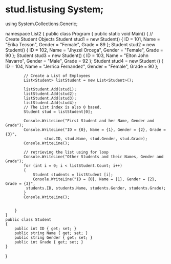 # stud.listusing System;
using System.Collections.Generic;

namespace List2
{
    public class Program
    {
        public static void Main()
        {
            // Create Student Objects
            Student stud1 = new Student()
            {
                ID = 101,
                Name = "Erika Tecson",
                Gender = "Female",
                Grade = 89
            };
            Student stud2 = new Student()
            {
                ID = 102,
                Name = "Jhyzel Orcega",
                Gender = "Female",
                Grade = 90
            };
            Student stud3 = new Student()
            {
                ID = 103,
                Name = "Elton John Navarro",
                Gender = "Male",
                Grade = 92
            };
            Student stud4 = new Student ()
            {
                ID = 104,
                Name = "Jerrica Fernandez",
                Gender = "Female",
                Grade = 90
            };
            
            // Create a List of Employees
            List<Student> listStudent = new List<Student>();
            
            listStudent.Add(stud1);
            listStudent.Add(stud2);
            listStudent.Add(stud3);
            listStudent.Add(stud4);
            // The List index is also 0 based.
            Student stud = listStudent[0];

            Console.WriteLine("First Student and her Name, Gender and Grade");
            Console.WriteLine("ID = {0}, Name = {1}, Gender = {2}, Grade = {3}",
                     stud.ID, stud.Name, stud.Gender, stud.Grade);
            Console.WriteLine();
            
            // retrieving the list using for loop
            Console.WriteLine("Other Students and their Names, Gender and Grade");
            for (int i = 0; i < listStudent.Count; i++)
            {
                Student students = listStudent [i];
                Console.WriteLine("ID = {0}, Name = {1}, Gender = {2}, Grade = {3}",
             students.ID, students.Name, students.Gender, students.Grade);
            }
            Console.WriteLine();

           
        }
    }
    public class Student
    {
        public int ID { get; set; }
        public string Name { get; set; }
        public string Gender { get; set; }
        public int Grade { get; set; }
    }
}

